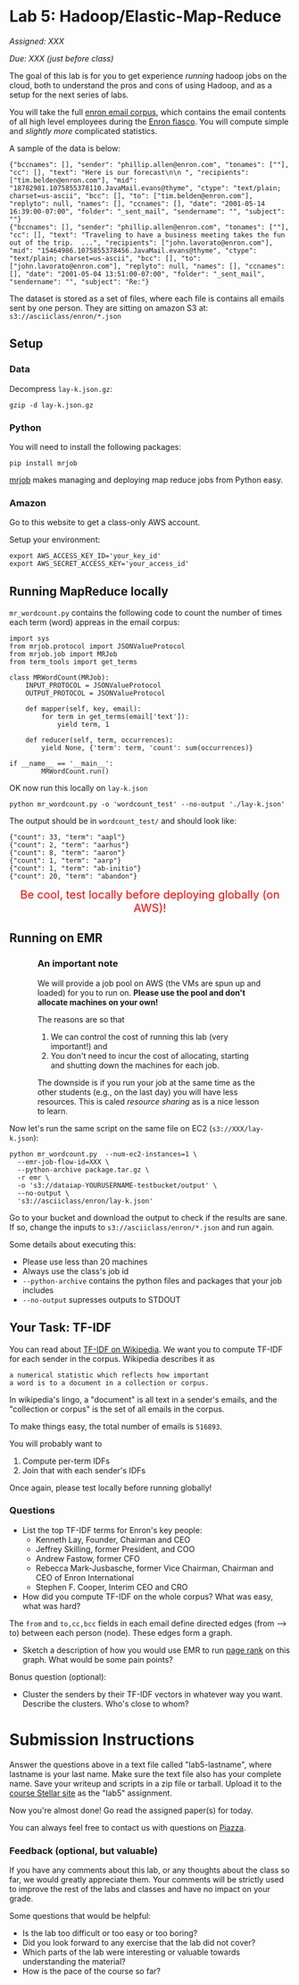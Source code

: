 
# Lab 5: Hadoop/Elastic-Map-Reduce

*Assigned: XXX*

*Due: XXX (just before class)*

The goal of this lab is for you to get experience _running_ hadoop jobs on the cloud, both to understand
the pros and cons of using Hadoop, and as a setup for the next series of labs.  

You will take the full [enron email corpus](http://www.cs.cmu.edu/~enron/), which contains the email contents of all high level employees during the [Enron fiasco](http://en.wikipedia.org/wiki/Enron_scandal).  You will compute simple and _slightly more_ complicated statistics.

A sample of the data is below:

    {"bccnames": [], "sender": "phillip.allen@enron.com", "tonames": [""], "cc": [], "text": "Here is our forecast\n\n ", "recipients": ["tim.belden@enron.com"], "mid": "18782981.1075855378110.JavaMail.evans@thyme", "ctype": "text/plain; charset=us-ascii", "bcc": [], "to": ["tim.belden@enron.com"], "replyto": null, "names": [], "ccnames": [], "date": "2001-05-14 16:39:00-07:00", "folder": "_sent_mail", "sendername": "", "subject":     ""}    
    {"bccnames": [], "sender": "phillip.allen@enron.com", "tonames": [""], "cc": [], "text": "Traveling to have a business meeting takes the fun out of the trip.  ...", "recipients": ["john.lavorato@enron.com"], "mid": "15464986.1075855378456.JavaMail.evans@thyme", "ctype": "text/plain; charset=us-ascii", "bcc": [], "to": ["john.lavorato@enron.com"], "replyto": null, "names": [], "ccnames": [], "date": "2001-05-04 13:51:00-07:00", "folder": "_sent_mail", "sendername": "", "subject": "Re:"}

The dataset is stored as a set of files, where each file is contains all emails sent by one person.  They are sitting on amazon S3 at: `s3://asciiclass/enron/*.json`

## Setup

### Data

Decompress `lay-k.json.gz`:

    gzip -d lay-k.json.gz

### Python

You will need to install the following packages:

    pip install mrjob
    
[mrjob](http://pythonhosted.org/mrjob/) makes managing and deploying map reduce jobs from Python easy.

### Amazon

Go to this website to get a class-only AWS account.

Setup your environment:

    export AWS_ACCESS_KEY_ID='your_key_id'
    export AWS_SECRET_ACCESS_KEY='your_access_id'
    

## Running MapReduce locally

`mr_wordcount.py` contains the following code to count the number of times each term (word) appreas
in the email corpus:

    import sys
    from mrjob.protocol import JSONValueProtocol
    from mrjob.job import MRJob
    from term_tools import get_terms
    
    class MRWordCount(MRJob):
        INPUT_PROTOCOL = JSONValueProtocol
        OUTPUT_PROTOCOL = JSONValueProtocol
    
        def mapper(self, key, email):
            for term in get_terms(email['text']):
                yield term, 1
    
        def reducer(self, term, occurrences):
            yield None, {'term': term, 'count': sum(occurrences)}
    
    if __name__ == '__main__':
            MRWordCount.run()


OK now run this locally on `lay-k.json`
            
    python mr_wordcount.py -o 'wordcount_test' --no-output './lay-k.json'

The output should be in `wordcount_test/` and should look like:

    {"count": 33, "term": "aapl"}
    {"count": 2, "term": "aarhus"}
    {"count": 8, "term": "aaron"}
    {"count": 1, "term": "aarp"}
    {"count": 1, "term": "ab-initio"}
    {"count": 20, "term": "abandon"}


<div style="text-align: center; color: red; font-size: 15pt;">
Be cool, test locally before deploying globally (on AWS)!
</div>


## Running on EMR

<div style="width: 80%; margin-left: auto; margin-right: auto;">
<h3>An important note</h3>
 
We will provide a job pool on AWS (the VMs are spun up and loaded) for you to run on.   <b>Please use the pool and don't allocate machines on your own!</b>  

The reasons are so that

<ol>
<li>We can control the cost of running this lab (very important!) and
<li>You don't need to incur the cost of allocating, starting and shutting down the machines for each job.
</ol>

The downside is if you run your job at the same time as the other students (e.g., on the last day) you will have less resources.  This is caled _resource sharing_ as is a nice lesson to learn.
</div>



Now let's run the same script on the same file on EC2 (`s3://XXX/lay-k.json`):

    python mr_wordcount.py  --num-ec2-instances=1 \
      --emr-job-flow-id=XXX \
      --python-archive package.tar.gz \
      -r emr \
      -o 's3://dataiap-YOURUSERNAME-testbucket/output' \
      --no-output \
      's3://asciiclass/enron/lay-k.json'

Go to your bucket and download the output to check if the results are sane.  If so, change the inputs to
`s3://asciiclass/enron/*.json` and run again.      

Some details about executing this:

* Please use less than 20 machines
* Always use the class's job id
* `--python-archive` contains the python files and packages that your job includes
* `--no-output` supresses outputs to STDOUT


## Your Task: TF-IDF

You can read about [TF-IDF on Wikipedia](http://en.wikipedia.org/wiki/Tf%E2%80%93idf).  We want you to compute TF-IDF for each sender in the corpus.  Wikipedia describes it as 
    
    a numerical statistic which reflects how important 
    a word is to a document in a collection or corpus.

In wikipedia's lingo, a "document" is all text in a sender's emails, and the "collection or corpus" is the set of all emails in the corpus. 

To make things easy, the total number of emails is `516893`.

You will probably want to

1. Compute per-term IDFs
2. Join that with each sender's IDFs


Once again, please test locally before running globally!


### Questions

* List the top TF-IDF terms for Enron's key people: 
    * Kenneth Lay, Founder, Chairman and CEO
    * Jeffrey Skilling, former President, and COO
    * Andrew Fastow, former CFO
    * Rebecca Mark-Jusbasche, former Vice Chairman, Chairman and CEO of Enron International
    * Stephen F. Cooper, Interim CEO and CRO
* How did you compute TF-IDF on the whole corpus?  What was easy, what was hard?


The `from` and `to,cc,bcc` fields in each email define directed edges (from --> to) between 
each person (node).  These edges form a graph.  

* Sketch a description of how you would use EMR to run [page rank](http://en.wikipedia.org/wiki/Page_rank) on this graph.  What would be some pain points?

Bonus question (optional):

* Cluster the senders by their TF-IDF vectors in whatever way you want.  Describe the clusters.  Who's close to whom?



# Submission Instructions


Answer the questions above in a text file called "lab5-lastname", where lastname is your last name.  Make sure the text file also has your complete name.   Save your writeup and scripts in a zip file or tarball.   Upload it to the [course Stellar site](http://stellar.mit.edu/S/course/6/fa13/6.885/) as the "lab5" assignment.

Now you're almost done!  Go read the assigned paper(s) for today.

You can always feel free to contact us with questions on [Piazza](https://piazza.com/class/hl6u4m7ft8n373).

### Feedback (optional, but valuable)

If you have any comments about this lab, or any thoughts about the
class so far, we would greatly appreciate them.  Your comments will
be strictly used to improve the rest of the labs and classes and have
no impact on your grade. 

Some questions that would be helpful:

* Is the lab too difficult or too easy or too boring?  
* Did you look forward to any exercise that the lab did not cover?
* Which parts of the lab were interesting or valuable towards understanding the material?
* How is the pace of the course so far?